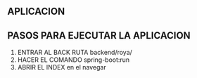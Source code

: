 ## APLICACION ##

## PASOS PARA EJECUTAR LA APLICACION ##
1. ENTRAR AL BACK RUTA backend/roya/
2. HACER EL COMANDO spring-boot:run
3. ABRIR EL INDEX en el navegar